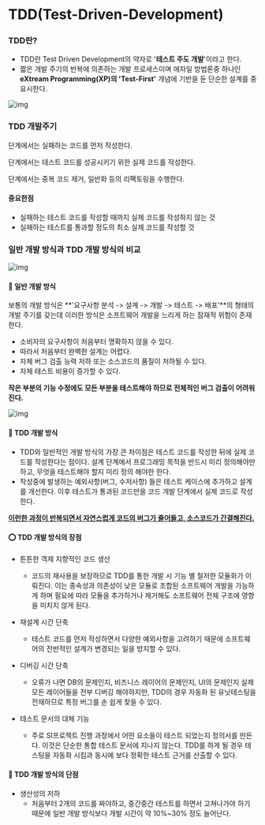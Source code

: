 # TDD(Test-Driven-Development)

### TDD란?

- TDD란 Test Driven Development의 약자로 '**테스트 주도 개발**'이라고 한다. 
- 짧은 개발 주기의 반복에 의존하는 개발 프로세스이며 애자일 방법론중 하나인 **eXtream Programming(XP)의 'Test-First'** 개념에 기반을 둔 단순한 설계를 중요시한다.

![img](https://blog.kakaocdn.net/dn/mG0Pb/btqBZMj04hL/iFrPHyeudxXYfxkWANylY0/img.png)

### TDD 개발주기

<Red> 단계에서는 실패하는 코드를 먼저 작성한다.

<Green> 단계에서는 테스트 코드를 성공시키기 위한 실제 코드를 작성한다.

<Yellow> 단계에서는 중복 코드 제거, 일반화 등의 리팩토링을 수행한다.

#### 중요한점

* 실패하는 테스트 코드를 작성할 때까지 실제 코드를 작성하지 않는 것
* 실패하는 테스트를 통과할 정도의 최소 실제 코드를 작성할 것



### 일반 개발 방식과 TDD 개발 방식의 비교



![img](https://blog.kakaocdn.net/dn/cXoUol/btqBWrI2z2l/ezsoBHstfTXgZfzGKQzOwK/img.png)

#### 🔹 **일반 개발 방식** 

보통의 개발 방식은 **'요구사항 분석 -> 설계 -> 개발 -> 테스트 -> 배포'**의 형태의 개발 주기를 갖는데 이러한 방식은 소프트웨어 개발을 느리게 하는 잠재적 위험이 존재한다.

* 소비자의 요구사항이 처음부터 명확하지 않을 수 있다.
* 따라서 처음부터 완벽한 설계는 어렵다.
* 자체 버그 검출 능력 저하 또는 소스코드의 품질이 저하될 수 있다.
* 자체 테스트 비용이 증가할 수 있다.

**작은 부분의 기능 수정에도 모든 부분을 테스트해야 하므로 전체적인 버그 검출이 어려워진다.**



![img](https://blog.kakaocdn.net/dn/n7tzF/btqBYtFtylr/PNz12MTxKTiEblbhdCCDKK/img.png)



#### 🔹 TDD 개발 방식

- TDD와 일반적인 개발 방식의 가장 큰 차이점은 테스트 코드를 작성한 뒤에 실제 코드를 작성한다는 점이다.
  설계 단계에서 프로그래밍 목적을 반드시 미리 정의해야만 하고, 무엇을 테스트해야 할지 미리 정의 해야한 한다.
- 작성중에 발생하는 예외사항(버그, 수저사항) 들은 테스트 케이스에 추가하고 설계를 개선한다. 이후 테스트가 통과된 코드만을 코드 개발 단계에서 실제 코드로 작성한다.

**<u>이런한 과정이 반복되면서 자연스럽게 코드의 버그가 줄어들고, 소스코드가 간결해진다.</u>**



#### ⭕ TDD 개발 방식의 장점

* 튼튼한 객제 지향적인 코드 생산

  * 코드의 재사용을 보장하므로 TDD를 통한 개발 시 기능 별 철저한 모듈화가 이뤄진다. 이는 종속성과 의존성이 낮은 모듈로 조합된 소프트웨어 개발을 가능하게 하며 필요에 따라 모듈을 추가하거나 제거해도 소프트웨어 전체 구조에 영향을 미치지 않게 된다.

* 재설계 시간 단축

  * 테스트 코드를 먼저 작성하면서 다양한 예외사항을 고려하기 때문에 소프트웨어의 전반적인 설계가 변경되는 일을 방지할 수 있다.

* 디버깅 시간 단축

  * 오류가 나면 DB의 문제인지, 비즈니스 레이어의 문제인지, UI의 문제인지 실제 모든 레이어들을 전부 디버깅 해야하지만, TDD의 경우 자동화 된 유닛테스팅을 전재하므로 특정 버그를 손 쉽게 찾을 수 있다.

* 테스트 문서의 대체 기능

  * 주로 SI프로젝트 진행 과정에서 어떤 요소들이 테스트 되었는지 정의서를 만든다. 이것은 단순한 통합 테스트 문서에 지나지 않는다. TDD를 하게 될 경우 테스팅을 자동화 시킴과 동시에 보다 정확한 테스트 근거를 산출할 수 있다.

  

#### 📣 TDD 개발 방식의 단점

* 생산성의 저하 
  * 처음부터 2개의 코드를 짜야하고, 중간중간 테스트를 하면서 고쳐나가야 하기 때문에 일반 개발 방식보다 개발 시간이 약 10%~30% 정도 늘어난다.